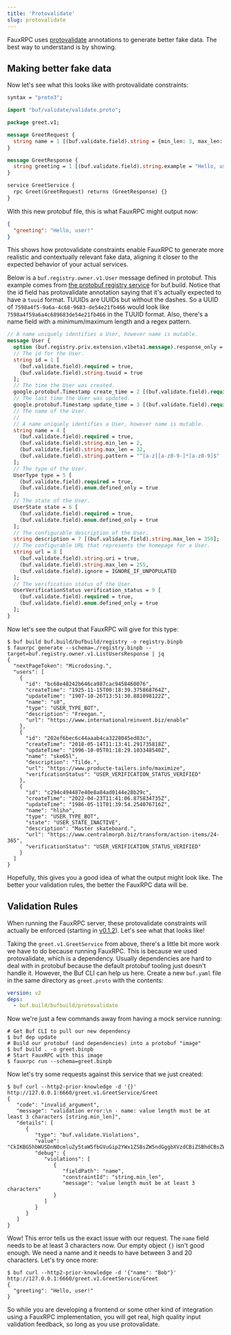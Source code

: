 ```yaml
---
title: 'Protovalidate'
slug: protovalidate
---
```


FauxRPC uses [protovalidate](https://github.com/bufbuild/protovalidate) annotations to generate better fake data. The best way to understand is by showing.

## Making better fake data

Now let's see what this looks like with protovalidate constraints:
```protobuf
syntax = "proto3";

import "buf/validate/validate.proto";

package greet.v1;

message GreetRequest {
  string name = 1 [(buf.validate.field).string = {min_len: 3, max_len: 100}];
}

message GreetResponse {
  string greeting = 1 [(buf.validate.field).string.example = "Hello, user!"];
}

service GreetService {
  rpc Greet(GreetRequest) returns (GreetResponse) {}
}
```

With this new protobuf file, this is what FauxRPC might output now:

```json
{
  "greeting": "Hello, user!"
}
```
This shows how protovalidate constraints enable FauxRPC to generate more realistic and contextually relevant fake data, aligning it closer to the expected behavior of your actual services.

Below is a `buf.registry.owner.v1.User` message defined in protobuf. This example comes from [the protobuf registry service](https://buf.build/bufbuild/registry/docs/main:buf.registry.owner.v1#buf.registry.owner.v1.User) for buf.build. Notice that the id field has protovalidate annotation saying that it's actually expected to have a `tuuid` format. TUUIDs are UUIDs but without the dashes. So a UUID of `7598a4f5-9a6a-4c68-9683-de54e21fb466` would look like `7598a4f59a6a4c689683de54e21fb466` in the TUUID format. Also, there's a name field with a minimum/maximum length and a regex pattern.

```protobuf
// A name uniquely identifies a User, however name is mutable.
message User {
  option (buf.registry.priv.extension.v1beta1.message).response_only = true;
  // The id for the User.
  string id = 1 [
    (buf.validate.field).required = true,
    (buf.validate.field).string.tuuid = true
  ];
  // The time the User was created.
  google.protobuf.Timestamp create_time = 2 [(buf.validate.field).required = true];
  // The last time the User was updated.
  google.protobuf.Timestamp update_time = 3 [(buf.validate.field).required = true];
  // The name of the User.
  //
  // A name uniquely identifies a User, however name is mutable.
  string name = 4 [
    (buf.validate.field).required = true,
    (buf.validate.field).string.min_len = 2,
    (buf.validate.field).string.max_len = 32,
    (buf.validate.field).string.pattern = "^[a-z][a-z0-9-]*[a-z0-9]$"
  ];
  // The type of the User.
  UserType type = 5 [
    (buf.validate.field).required = true,
    (buf.validate.field).enum.defined_only = true
  ];
  // The state of the User.
  UserState state = 6 [
    (buf.validate.field).required = true,
    (buf.validate.field).enum.defined_only = true
  ];
  // The configurable description of the User.
  string description = 7 [(buf.validate.field).string.max_len = 350];
  // The configurable URL that represents the homepage for a User.
  string url = 8 [
    (buf.validate.field).string.uri = true,
    (buf.validate.field).string.max_len = 255,
    (buf.validate.field).ignore = IGNORE_IF_UNPOPULATED
  ];
  // The verification status of the User.
  UserVerificationStatus verification_status = 9 [
    (buf.validate.field).required = true,
    (buf.validate.field).enum.defined_only = true
  ];
}
```

Now let's see the output that FauxRPC will give for this type:

```shell
$ buf build buf.build/bufbuild/registry -o registry.binpb
$ fauxrpc generate --schema=./registry.binpb --target=buf.registry.owner.v1.ListUsersResponse | jq
{
  "nextPageToken": "Microdosing.",
  "users": [
    {
      "id": "bc68e48242b646ca987cac9458460076",
      "createTime": "1925-11-15T00:18:39.375868764Z",
      "updateTime": "1907-10-26T13:51:30.881098122Z",
      "name": "s0",
      "type": "USER_TYPE_BOT",
      "description": "Freegan.",
      "url": "https://www.internationalreinvent.biz/enable"
    },
    {
      "id": "202ef6bec6c44aaab4ca3228045ed83c",
      "createTime": "2018-05-14T11:13:41.291735818Z",
      "updateTime": "1996-10-05T01:18:29.103348540Z",
      "name": "ske65l",
      "description": "Tilde.",
      "url": "https://www.producte-tailers.info/maximize",
      "verificationStatus": "USER_VERIFICATION_STATUS_VERIFIED"
    },
    {
      "id": "c294c494487e40e8a84ad0144e28b29c",
      "createTime": "2022-04-23T11:41:06.875834735Z",
      "updateTime": "1986-05-11T01:39:54.254076716Z",
      "name": "hliho",
      "type": "USER_TYPE_BOT",
      "state": "USER_STATE_INACTIVE",
      "description": "Master skateboard.",
      "url": "https://www.centralmorph.biz/transform/action-items/24-365",
      "verificationStatus": "USER_VERIFICATION_STATUS_VERIFIED"
    }
  ]
}
```
Hopefully, this gives you a good idea of what the output might look like. The better your validation rules, the better the FauxRPC data will be.

## Validation Rules
When running the FauxRPC server, these protovalidate constraints will actually be enforced (starting in [v0.1.2](https://github.com/sudorandom/fauxrpc/releases/tag/v0.1.2)). Let's see what that looks like!

Taking the `greet.v1.GreetService` from above, there's a little bit more work we have to do because running FauxRPC. This is because we used protovalidate, which is a dependency. Usually dependencies are hard to deal with in protobuf because the default protobuf tooling just doesn't handle it. However, the Buf CLI can help us here. Create a new `buf.yaml` file in the same directory as `greet.proto` with the contents:

```yaml
version: v2
deps:
  - buf.build/bufbuild/protovalidate
```

Now we're just a few commands away from having a mock service running:

```shell
# Get Buf CLI to pull our new dependency
$ buf dep update
# Build our protobuf (and dependencies) into a protobuf "image"
$ buf build . -o greet.binpb
# Start FauxRPC with this image
$ fauxrpc run --schema=greet.binpb
```

Now let's try some requests against this service that we just created:
```shell
$ buf curl --http2-prior-knowledge -d '{}' http://127.0.0.1:6660/greet.v1.GreetService/Greet
{
   "code": "invalid_argument",
   "message": "validation error:\n - name: value length must be at least 3 characters [string.min_len]",
   "details": [
      {
         "type": "buf.validate.Violations",
         "value": "CkIKBG5hbWUSDnN0cmluZy5taW5fbGVuGip2YWx1ZSBsZW5ndGggbXVzdCBiZSBhdCBsZWFzdCAzIGNoYXJhY3RlcnM",
         "debug": {
            "violations": [
               {
                  "fieldPath": "name",
                  "constraintId": "string.min_len",
                  "message": "value length must be at least 3 characters"
               }
            ]
         }
      }
   ]
}
```

Wow! This error tells us the exact issue with our request. The `name` field needs to be at least 3 characters now. Our empty object `{}` isn't good enough. We need a name and it needs to have between 3 and 20 characters. Let's try once more:

```shell
$ buf curl --http2-prior-knowledge -d '{"name": "Bob"}' http://127.0.0.1:6660/greet.v1.GreetService/Greet
{
  "greeting": "Hello, user!"
}
```

So while you are developing a frontend or some other kind of integration using a FauxRPC implementation, you will get real, high quality input validation feedback, so long as you use protovalidate.
